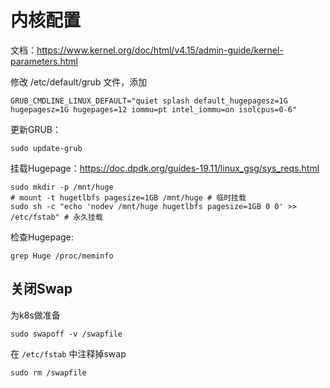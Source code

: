 # 内核配置

文档：https://www.kernel.org/doc/html/v4.15/admin-guide/kernel-parameters.html

修改 /etc/default/grub 文件，添加

```shell
GRUB_CMDLINE_LINUX_DEFAULT="quiet splash default_hugepagesz=1G hugepagesz=1G hugepages=12 iommu=pt intel_iommu=on isolcpus=0-6"
```

更新GRUB：

```shell
sudo update-grub
```

挂载Hugepage：https://doc.dpdk.org/guides-19.11/linux_gsg/sys_reqs.html
```
sudo mkdir -p /mnt/huge
# mount -t hugetlbfs pagesize=1GB /mnt/huge # 临时挂载
sudo sh -c "echo 'nodev /mnt/huge hugetlbfs pagesize=1GB 0 0' >> /etc/fstab" # 永久挂载
```

检查Hugepage:

```shell
grep Huge /proc/meminfo
```

## 关闭Swap

为k8s做准备

```shell
sudo swapoff -v /swapfile
```

在 `/etc/fstab` 中注释掉swap

```shell
sudo rm /swapfile
```
